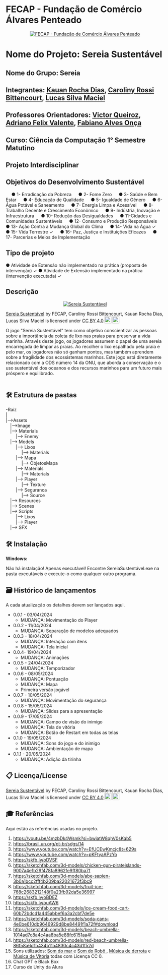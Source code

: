 # FECAP - Fundação de Comércio Álvares Penteado

<p align="center">
<a href= "https://www.fecap.br/"><img src="https://encrypted-tbn0.gstatic.com/images?q=tbn:ANd9GcRhZPrRa89Kma0ZZogxm0pi-tCn_TLKeHGVxywp-LXAFGR3B1DPouAJYHgKZGV0XTEf4AE&usqp=CAU" alt="FECAP - Fundação de Comércio Álvares Penteado" border="0"></a>
</p>

# Nome do Projeto: Sereia Sustentável

## Nome do Grupo: Sereia

## Integrantes: <a href="https://www.linkedin.com/in/kauan-rocha-dias-9286b02a2/">Kauan Rocha Dias</a>, <a href="https://www.linkedin.com/in/caroliny-rossi-bittencourt-2774671b6/">Caroliny Rossi Bittencourt</a>, <a href="https://github.com/lucasmaciel2006">Lucas Silva Maciel</a>

## Professores Orientadores: <a href="https://www.linkedin.com/in/victorbarq/">Victor Queiroz</a>, <a href="https://www.linkedin.com/in/adriano-valente-534576135/">Adriano Felix Valente</a>, <a href="https://www.linkedin.com/in/fabiano-on%C3%A7a-3214a12/">Fabiano Alves Onça</a>

## Curso: Ciência da Computação 1° Semestre Matutino
## Projeto Interdisciplinar
## Objetivos do Desenvolvimento Sustentável

&emsp; ● 1- Erradicação da Pobreza
&emsp; ● 2- Fome Zero
&emsp; ● 3- Saúde e Bem Estar 
&emsp; ● 4- Educação de Qualidade
&emsp; ● 5- Igualdade de Gênero
&emsp; ● 6- Água Potável e Saneamento 
&emsp; ● 7- Energia Limpa e Acessível
&emsp; ● 8- Trabalho Decente e Crescimento Econômico
&emsp; ● 9- Indústria, Inovação e Infraestrutura
&emsp; ● 10- Redução das Desigualdades 
&emsp; ● 11-Cidades e Comunidades Sustentáveis 
&emsp; ● 12- Consumo e Produção Responsáveis
&emsp; ● 13- Ação Contra a Mudança Global do Clima
&emsp; ● 14- Vida na Água ✓
&emsp; ● 15- Vida Terrestre ✓
&emsp; ● 16- Paz, Justiça e Instituições Eficazes 
&emsp; ● 17- Parcerias e Meios de Implementação

## Tipo de projeto
● Atividade de Extensão não implementado na prática (proposta de intervenção) ✓ 
● Atividade de Extensão implementado na prática (intervenção executada) ✓ 


## Descrição

<p align="center">
<a href="https://ibb.co/yXsX9XD"><img src="https://i.ibb.co/2yKy9yw/Captura-de-tela-2024-05-21-104112.png" alt="Sereia Sustentável" border="0"></a><p xmlns:cc="http://creativecommons.org/ns#" xmlns:dct="http://purl.org/dc/terms/"><a property="dct:title" rel="cc:attributionURL" href="https://github.com/2024-1-MCC1/Projeto2">Sereia Sustentável</a> by <span property="cc:attributionName">FECAP, Caroliny Rossi Bittencourt, Kauan Rocha Dias, Lucas Silva Maciel</span> is licensed under <a href="https://creativecommons.org/licenses/by/4.0/?ref=chooser-v1" target="_blank" rel="license noopener noreferrer" style="display:inline-block;">CC BY 4.0<img style="height:22px!important;margin-left:3px;vertical-align:text-bottom;" src="https://mirrors.creativecommons.org/presskit/icons/cc.svg?ref=chooser-v1" alt=""><img style="height:22px!important;margin-left:3px;vertical-align:text-bottom;" src="https://mirrors.creativecommons.org/presskit/icons/by.svg?ref=chooser-v1" alt=""></a></p>
</p>


O jogo "Sereia Sustentável" tem como objetivo conscientizar as pessoas sobre a importância da coleta de lixo nas praias para preservar a vida marinha. Através deste jogo, os jogadores assumem o papel de uma sereia encarregada de limpar as praias. Ao recolher o lixo espalhado pela praia e pelo mar, os jogadores não só ganham pontos, mas também aprendem sobre a fragilidade dos ecossistemas marinhos. Este jogo está diretamente relacionado com a ODS número 14 da ONU, que aborda a conservação e o uso sustentável dos oceanos e dos recursos marinhos para um futuro mais próspero e equilibrado.
<br><br>

## 🛠 Estrutura de pastas

-Raiz<br>
|<br>
|-->Assets<br>
  &emsp;|-->Image<br>
  &emsp;|--> Materials<br>
  &emsp; &emsp;|--> Enemy<br>
  &emsp;|--> Models<br>
  &emsp; &emsp;|--> Lixos<br>
  &emsp; &emsp; &emsp;|--> Materials<br>
  &emsp; &emsp;|--> Mapa<br>
  &emsp; &emsp; &emsp;|--> ObjetosMapa<br>
  &emsp; &emsp;|--> Materials<br>
  &emsp; &emsp; &emsp;|--> Materials<br>
  &emsp; &emsp;|--> Player<br>
  &emsp; &emsp; &emsp;|--> Texture<br>
  &emsp; &emsp;|--> Seguranca<br>
  &emsp; &emsp; &emsp;|--> Source<br>
  &emsp;|--> Resources<br>
  &emsp;|--> Scenes<br>
  &emsp;|--> Scripts<br>
  &emsp; &emsp;|--> Lixos<br>
  &emsp; &emsp;|--> Player<br>
  &emsp;|--> SFX<br>
  
## 🛠 Instalação

<b>Windows:</b>

Não há instalação! Apenas executável!
Encontre SereiaSustentável.exe na pasta executáveis e execute-o como qualquer outro programa.

## 🗃 Histórico de lançamentos

A cada atualização os detalhes devem ser lançados aqui.

* 0.0.1 - 03/04/2024
    * MUDANÇA: Movimentação do Player
* 0.0.2 - 11/04/2024
    * MUDANÇA: Separação de modelos adequados
* 0.0.3 - 18/04/2024
    * MUDANÇA: Interação com itens
    * MUDANÇA: Tela inicial
* 0.0.4- 19/04/2024
    * MUDANÇA: Animações
* 0.0.5 - 24/04/2024
    * MUDANÇA: Temporizador
* 0.0.6 - 08/05/2024
    * MUDANÇA: Pontuação
    * MUDANÇA: Mapa
    * Primeira versão jogável
* 0.0.7 - 10/05/2024
    * MUDANÇA: Movimentação do segurança
* 0.0.8 - 15/05/2024
    * MUDANÇA: Slides para a apresentação
* 0.0.9 - 17/05/2024
    * MUDANÇA: Campo de visão do inimigo
    * MUDANÇA: Tela de vitória
    * MUDANÇA: Botão de Restart em todas as telas
* 0.1.0 - 19/05/2024
    * MUDANÇA: Sons do jogo e do inimigo
    * MUDANÇA: Ambientação de mapa
* 0.1.1 - 20/05/2024
    * MUDANÇA: Adição da tirinha
  
  

 

## 📋 Licença/License
<p xmlns:cc="http://creativecommons.org/ns#" xmlns:dct="http://purl.org/dc/terms/"><a property="dct:title" rel="cc:attributionURL" href="https://github.com/2024-1-MCC1/Projeto2">Sereia Sustentável</a> by <span property="cc:attributionName">FECAP, Caroliny Rossi Bittencourt, Kauan Rocha Dias, Lucas Silva Maciel</span> is licensed under <a href="https://creativecommons.org/licenses/by/4.0/?ref=chooser-v1" target="_blank" rel="license noopener noreferrer" style="display:inline-block;">CC BY 4.0<img style="height:22px!important;margin-left:3px;vertical-align:text-bottom;" src="https://mirrors.creativecommons.org/presskit/icons/cc.svg?ref=chooser-v1" alt=""><img style="height:22px!important;margin-left:3px;vertical-align:text-bottom;" src="https://mirrors.creativecommons.org/presskit/icons/by.svg?ref=chooser-v1" alt=""></a></p>

## 🎓 Referências

Aqui estão as referências usadas no projeto.

1. <https://youtu.be/4mzbDk4Wsmk?si=bwiatW8qhV0sKqb5>
2. <https://brasil.un.org/pt-br/sdgs/14>
3. <https://www.youtube.com/watch?v=EfUCEwKmcjc&t=629s>
4. <https://www.youtube.com/watch?v=pKFtyaAPzYo>
5. <https://skfb.ly/oDVSF>
6. <https://sketchfab.com/3d-models/chicken-gun-pirateislands-9007a4e1b29f478fa8962fe9ff80ba7f>
7. <https://sketchfab.com/3d-models/abe-sapien-3b0a1bcc2fff4b209ba22021673f3bc9>
8. <https://sketchfab.com/3d-models/fruit-ice-768c2683212148f0a23fb92da5e36997>
9. <https://skfb.ly/oBDEZ>
10. <https://skfb.ly/ouAW6>
11. <https://sketchfab.com/3d-models/ice-cream-food-cart-60b72bdcd1a445abbef6a3a2cbf7de5e>
12. <https://sketchfab.com/3d-models/soda-cans-4e0be610db9646929d8be84491f1a72f#download>
13. <https://sketchfab.com/3d-models/beach-umbrella-1014ad7c8a4c4aa8ba5e88fc6151aa4f>
14. <https://sketchfab.com/3d-models/red-beach-umbrella-86f58a6d1b434b11a4830c4c43d1f52d>
15. Sons utilizados: <a href="https://www.youtube.com/watch?v=K9NflzFtHR8&pp=ygUOYmFydWxobyBkZSBtYXI%3D"> Som do mar </a> e <a href="https://www.youtube.com/watch?v=sAmr78nAQog"> Som do Robô </a>, <a href="https://www.youtube.com/watch?v=wJpCFIUG0sQ"> Música de derrota</a> e <a href="https://www.youtube.com/watch?v=wJpCFIUG0sQ"> Música de Vitória</a> todas com Licença CC 0.
16. Chat GPT e Black Box
17. Curso de Unity da Alura
